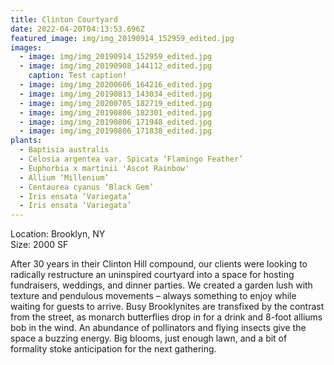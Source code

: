 ```yaml
---
title: Clinton Courtyard
date: 2022-04-20T04:13:53.696Z
featured_image: img/img_20190914_152959_edited.jpg
images:
  - image: img/img_20190914_152959_edited.jpg
  - image: img/img_20190908_144112_edited.jpg
    caption: Test caption!
  - image: img/img_20200606_164216_edited.jpg
  - image: img/img_20190813_143034_edited.jpg
  - image: img/img_20200705_182719_edited.jpg
  - image: img/img_20190806_182301_edited.jpg
  - image: img/img_20190806_171948_edited.jpg
  - image: img/img_20190806_171838_edited.jpg
plants:
  - Baptisia australis
  - Celosia argentea var. Spicata ‘Flamingo Feather’
  - Euphorbia x martinii 'Ascot Rainbow'
  - Allium ‘Millenium’
  - Centaurea cyanus ‘Black Gem’
  - Iris ensata ‘Variegata’
  - Iris ensata ‘Variegata’
---
```

L﻿ocation: Brooklyn, NY\
S﻿ize: 2000 SF



After 30 years in their Clinton Hill compound, our clients were looking to radically restructure an uninspired courtyard into a space for hosting fundraisers, weddings, and dinner parties. We created a garden lush with texture and pendulous movements – always something to enjoy while waiting for guests to arrive. Busy Brooklynites are transfixed by the contrast from the street, as monarch butterflies drop in for a drink and 8-foot alliums bob in the wind. An abundance of pollinators and flying insects give the space a buzzing energy. Big blooms, just enough lawn, and a bit of formality stoke anticipation for the next gathering.